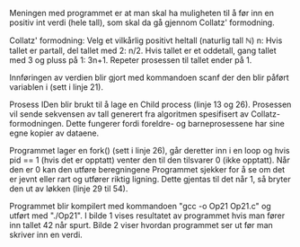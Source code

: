 Meningen med programmet er at man skal ha muligheten til å før inn en positiv int verdi (hele tall), som skal da gå gjennom Collatz' formodning. 

Collatz' formodning:
    Velg et vilkårlig positivt heltall (naturlig tall ℕ) n:
        Hvis tallet er partall, del tallet med 2: n/2.
        Hvis tallet er et oddetall, gang tallet med 3 og pluss på 1: 3n+1.
    Repeter prosessen til tallet ender på 1. 

Innføringen av verdien blir gjort med kommandoen scanf der den blir påført variablen i (sett i linje 21). 

Prosess IDen blir brukt til å lage en Child process (linje 13 og 26). Prosessen vil sende sekvensen av tall generert fra algoritmen spesifisert av Collatz-formodningen. Dette fungerer fordi foreldre- og barneprosessene har sine egne kopier av dataene.

Programmet lager en fork() (sett i linje 26), går deretter inn i en loop og hvis pid == 1 (hvis det er opptatt) venter den til den tilsvarer 0 (ikke opptatt). Når den er 0 kan den utføre beregningene Programmet sjekker for å se om det er jevnt eller rart og utfører riktig ligning. Dette gjentas til det når 1, så bryter den ut av løkken (linje 29 til 54).

Programmet blir kompilert med kommandoen "gcc -o Op21 Op21.c" og utført med "./Op21". I bilde 1 vises resultatet av programmet hvis man fører inn tallet 42 når spurt. Bilde 2 viser hvordan programmet ser ut før man skriver inn en verdi.